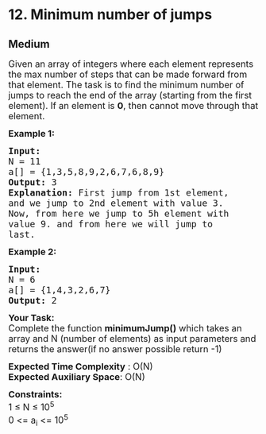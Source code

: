 # 12. Minimum number of jumps
## Medium 
<div class="problem-statement" style="user-select: auto;">
                <p style="user-select: auto;"></p><p style="user-select: auto;"><span style="font-size: 18px; user-select: auto;">Given an array of integers where each element represents the max number of steps that can be made forward from that element. The task is to find the minimum number of jumps to reach the end of the array (starting from the first element).&nbsp;If an element is <strong style="user-select: auto;">0</strong>, then cannot move through that element.</span></p>

<p style="user-select: auto;"><span style="font-size: 18px; user-select: auto;"><strong style="user-select: auto;">Example 1:</strong></span></p>

<pre style="user-select: auto;"><span style="font-size: 18px; user-select: auto;"><strong style="user-select: auto;">Input:
</strong>N = 11
a[] = {1,3,5,8,9,2,6,7,6,8,9}
<strong style="user-select: auto;">Output: </strong>3<strong style="user-select: auto;">
Explanation: </strong>First jump from 1st element,
and we jump to 2nd element with value 3.
Now, from here we jump to 5h element with
value 9. and from here we will jump to
last.</span>
</pre>

<p style="user-select: auto;"><span style="font-size: 18px; user-select: auto;"><strong style="user-select: auto;">Example 2:</strong></span></p>

<pre style="user-select: auto;"><span style="font-size: 18px; user-select: auto;"><strong style="user-select: auto;">Input:
</strong>N = 6
a[] = {1,4,3,2,6,7}
<strong style="user-select: auto;">Output: </strong>2</span></pre>

<p style="user-select: auto;"><span style="font-size: 18px; user-select: auto;"><strong style="user-select: auto;">Your Task:</strong><br style="user-select: auto;">
Complete the function&nbsp;<strong style="user-select: auto;">minimumJump()</strong>&nbsp;which takes an array and N (number of elements) as input parameters&nbsp;and returns the answer(if no answer possible return -1)</span></p>

<p style="user-select: auto;"><span style="font-size: 18px; user-select: auto;"><strong style="user-select: auto;">Expected Time Complexity</strong> : O(N)<br style="user-select: auto;">
<strong style="user-select: auto;">Expected Auxiliary Space</strong>: O(N)</span></p>

<p style="user-select: auto;"><span style="font-size: 18px; user-select: auto;"><strong style="user-select: auto;">Constraints:</strong><br style="user-select: auto;">
1 ≤ N ≤ 10<sup style="user-select: auto;">5</sup><br style="user-select: auto;">
0 &lt;= a<sub style="user-select: auto;">i</sub> &lt;= 10<sup style="user-select: auto;">5</sup></span></p>
 <p style="user-select: auto;"></p>
            </div>